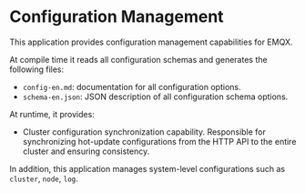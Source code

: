 # Configuration Management

This application provides configuration management capabilities for EMQX.

At compile time it reads all configuration schemas and generates the following files:
  * `config-en.md`: documentation for all configuration options.
  * `schema-en.json`: JSON description of all configuration schema options.

At runtime, it provides:
- Cluster configuration synchronization capability.
  Responsible for synchronizing hot-update configurations from the HTTP API to the entire cluster
  and ensuring consistency.

In addition, this application manages system-level configurations such as `cluster`, `node`, `log`.
